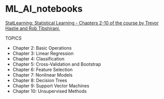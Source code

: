# ML_AI_notebooks

[StatLearning: Statistical Learning - Chapters 2-10 of the course by Trevor Hastie and Rob Tibshirani.](http://sujitpal.blogspot.com/2014/05/ipython-notebooks-for-statlearning.html)

TOPICS
* Chapter 2: Basic Operations
* Chapter 3: Linear Regression
* Chapter 4: Classification
* Chapter 5: Cross-Validation and Bootstrap
* Chapter 6: Feature Selection
* Chapter 7: Nonlinear Models
* Chapter 8: Decision Trees
* Chapter 9: Support Vector Machines
* Chapter 10: Unsupervised Methods
